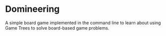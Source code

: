 # Domineering
A simple board game implemented in the command line to learn about using Game Trees to solve board-based game problems.
